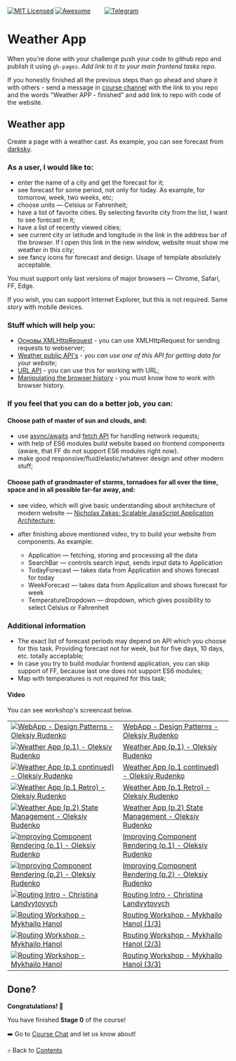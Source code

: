 [![MIT Licensed][icon-mit]][license]
[![Awesome][icon-awesome]][awesome]
&nbsp;&nbsp;&nbsp;&nbsp;&nbsp;&nbsp;
[![Telegram][icon-chat]][chat]

# Weather App

When you're done with your challenge push your code to github repo and publish
it using `gh-pages`. _Add link to it to your main frontend tasks repo._

If you honestly finished all the previous steps than go ahead and share it with
others - send a message in [course channel](chat) with the link to you repo and the words "Weather APP - finished" and add link to repo with code of the
website.

## Weather app

Create a page with a weather cast. As example, you can see forecast from
[darksky](https://darksky.net/forecast/50.4501,30.5241/us12/en).

### As a user, I would like to:

* enter the name of a city and get the forecast for it;
* see forecast for some period, not only for today. As example, for
  tomorrow, week, two weeks, etc;
* choose units — Celsius or Fahrenheit;
* have a list of favorite cities. By selecting favorite city from the list, I
  want to see forecast in it;
* have a list of recently viewed cities;
* see current city or latitude and longitude in the link in the address bar of
  the browser. If I open this link in the new window, website must show me
  weather in this city;
* see fancy icons for forecast and design. Usage of template absolutely
  acceptable.

You must support only last versions of major browsers — Chrome, Safari, FF,
Edge.

If you wish, you can support Internet Explorer, but this is not required. Same
story with mobile devices.

### Stuff which will help you:

* [Основы XMLHttpRequest](https://learn.javascript.ru/ajax-xmlhttprequest) - you
  can use XMLHttpRequest for sending requests to webserver;
* [Weather public API's](https://github.com/toddmotto/public-apis#weather) -
  _you can use one of this API for getting data for your website_;
* [URL API](https://developer.mozilla.org/en-US/docs/Web/API/URL) - you can use
  this for working with URL;
* [Manipulating the browser history](https://developer.mozilla.org/en-US/docs/Web/API/History_API) -
  you must know how to work with browser history.

### If you feel that you can do a better job, you can:

#### Choose path of master of sun and clouds, and:

* use
  [async/awaits](https://medium.freecodecamp.org/javascript-from-callbacks-to-async-await-1cc090ddad99)
  and [fetch API](https://developer.mozilla.org/en-US/docs/Web/API/Fetch_API)
  for handling network requests;
* with help of ES6 modules build website based on frontend components (aware,
  that FF do not support ES6 modules right now).
* make good responsive/fluid/elastic/whatever design and other modern stuff;

#### Choose path of grandmaster of storms, tornadoes for all over the time, space and in all possible far-far away, and:

* see video, which will give basic understanding about architecture of modern
  website —
  [Nicholas Zakas: Scalable JavaScript Application Architecture](https://www.youtube.com/watch?v=vXjVFPosQHw);
* after finishing above mentioned video, try to build your website from
  components. As example:

  - Application — fetching, storing and processing all the data
  - SearchBar — controls search input, sends input data to Application
  - TodayForecast — takes data from Application and shows forecast for today
  - WeekForecast — takes data from Application and shows forecast for week
  - TemperatureDropdown — dropdown, which gives possibility to select Celsius or
    Fahrenheit

### Additional information

* The exact list of forecast periods may depend on API which you choose for this
  task. Providing forecast not for week, but for five days, 10 days, etc.
  totally acceptable;
* In case you try to build modular frontend application, you can skip support
  of FF, because last one does not support ES6 modules;
* Map with temperatures is not required for this task;

#### Video

You can see workshop's screencast below.

|||    
--- | --- 
[![WebApp - Design Patterns - Oleksiy Rudenko][first-ws-img]][first-ws] | [WebApp - Design Patterns - Oleksiy Rudenko][first-ws]
[![Weather App (p.1) - Oleksiy Rudenko][second-ws-img]][second-ws] | [Weather App (p.1) - Oleksiy Rudenko][second-ws]
[![Weather App (p.1 continued) - Oleksiy Rudenko][third-ws-img]][third-ws]|[Weather App (p.1 continued) - Oleksiy Rudenko][third-ws]
[![Weather App (p.1 Retro) - Oleksiy Rudenko][fourth-ws-img]][fourth-ws]|[Weather App (p.1 Retro) - Oleksiy Rudenko][fourth-ws]
[![Weather App (p.2) State Management - Oleksiy Rudenko][fifth-ws-img]][fifth-ws]|[Weather App (p.2) State Management - Oleksiy Rudenko][fifth-ws]
[![Improving Component Rendering (p.1) - Oleksiy Rudenko][sixth-ws-img]][sixth-ws]|[Improving Component Rendering (p.1) - Oleksiy Rudenko][sixth-ws]
[![Improving Component Rendering (p.2) - Oleksiy Rudenko][seventh-ws-img]][seventh-ws]|[Improving Component Rendering (p.2) - Oleksiy Rudenko][seventh-ws]
[![Routing Intro - Christina Landvytovych][eighth-ws-img]][eighth-ws]|[Routing Intro - Christina Landvytovych][eighth-ws]
[![Routing Workshop - Mykhailo Hanol][ninth-ws-img]][ninth-ws]|[Routing Workshop - Mykhailo Hanol (1/3)][ninth-ws]
[![Routing Workshop - Mykhailo Hanol][tenth-ws-img]][tenth-ws]|[Routing Workshop - Mykhailo Hanol (2/3)][tenth-ws]
[![Routing Workshop - Mykhailo Hanol][eleventh-ws-img]][eleventh-ws]|[Routing Workshop - Mykhailo Hanol (3/3)][eleventh-ws]


## Done?

__Congratulations! 🎉__

You have finished __Stage 0__ of the course!

➡️ Go to [Course Chat][chat] and let us know about!

⤴️ Back to [Contents](../contents.md)


[icon-chat]: https://img.shields.io/badge/chat-on%20telegram-blue.svg
[icon-mit]: https://img.shields.io/badge/license-MIT-blue.svg
[icon-awesome]: https://cdn.rawgit.com/sindresorhus/awesome/d7305f38d29fed78fa85652e3a63e154dd8e8829/media/badge.svg

[license]: https://github.com/Kottans/web/blob/master/LICENSE.md
[awesome]: https://github.com/sindresorhus/awesome#front-end-development
[chat]: https://t.me/joinchat/CX8EF1JmLm9IM6J6oy2U7Q

[first-ws]: https://youtu.be/NQ6xHcQuQe4
[first-ws-img]: http://img.youtube.com/vi/NQ6xHcQuQe4/default.jpg
[second-ws]: https://youtu.be/FcPx2AC77DQ
[second-ws-img]: http://img.youtube.com/vi/FcPx2AC77DQ/default.jpg
[third-ws]: https://youtu.be/CSpnXeaBomE
[third-ws-img]: http://img.youtube.com/vi/CSpnXeaBomE/default.jpg
[fourth-ws]: https://youtu.be/o1L0DvcqmDU
[fourth-ws-img]: http://img.youtube.com/vi/o1L0DvcqmDU/default.jpg
[fifth-ws]: https://youtu.be/TC0ROTuYAlo
[fifth-ws-img]: http://img.youtube.com/vi/TC0ROTuYAlo/default.jpg
[sixth-ws]: https://youtu.be/EDzPXul5teA
[sixth-ws-img]: http://img.youtube.com/vi/EDzPXul5teA/default.jpg
[seventh-ws]: https://youtu.be/z9spriQGo5M
[seventh-ws-img]: http://img.youtube.com/vi/z9spriQGo5M/default.jpg
[eighth-ws]: https://youtu.be/UKjbmvl4WQU
[eighth-ws-img]: http://img.youtube.com/vi/UKjbmvl4WQU/default.jpg
[ninth-ws]: https://youtu.be/AVYPMZIdAIw
[ninth-ws-img]: http://img.youtube.com/vi/AVYPMZIdAIw/default.jpg
[tenth-ws]: https://youtu.be/JUTb6SY48-Y
[tenth-ws-img]: http://img.youtube.com/vi/JUTb6SY48-Y/default.jpg
[eleventh-ws]: https://youtu.be/VvbL9HEZpjY
[eleventh-ws-img]: http://img.youtube.com/vi/VvbL9HEZpjY/default.jpg
